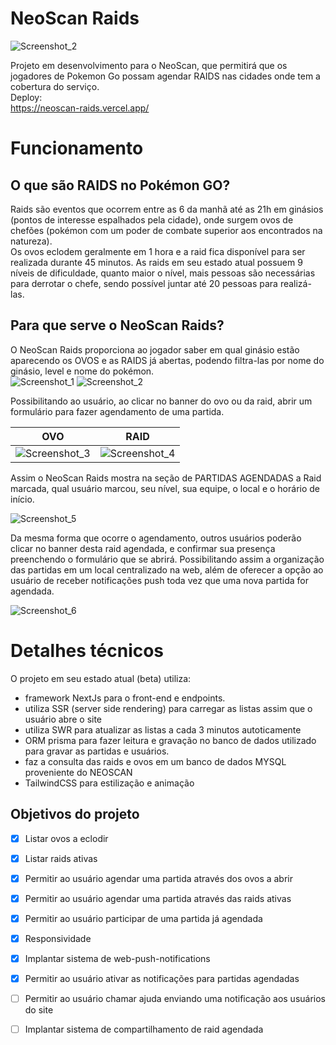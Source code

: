 # NeoScan Raids

![Screenshot_2](https://user-images.githubusercontent.com/16579699/193919010-d25b5fa7-638f-4430-a6f4-cd9fd78f9011.jpg)

Projeto em desenvolvimento para o NeoScan, que permitirá que os jogadores de Pokemon Go possam agendar RAIDS nas cidades onde tem a cobertura do serviço.
<br>
Deploy:<br>
https://neoscan-raids.vercel.app/


# Funcionamento

## O que são RAIDS no Pokémon GO?
Raids são eventos que ocorrem entre as 6 da manhã até as 21h em ginásios (pontos de interesse espalhados pela cidade), onde surgem ovos de chefões (pokémon com um poder de combate superior aos encontrados na natureza).<br>
Os ovos eclodem geralmente em 1 hora e a raid fica disponível para ser realizada durante 45 minutos.
As raids em seu estado atual possuem 9 níveis de dificuldade, quanto maior o nível, mais pessoas são necessárias para derrotar o chefe, sendo possível juntar até 20 pessoas para realizá-las.

## Para que serve o NeoScan Raids?
O NeoScan Raids proporciona ao jogador saber em qual ginásio estão aparecendo os OVOS e as RAIDS já abertas, podendo filtra-las por nome do ginásio, level e nome do pokémon.<br>
![Screenshot_1](https://user-images.githubusercontent.com/16579699/205057409-bb1b8cf0-7304-4b38-8496-4760a9b9bb6a.png)
![Screenshot_2](https://user-images.githubusercontent.com/16579699/205057422-f3f7ffe2-f10f-4bbb-b47c-6305b475da09.png)

Possibilitando ao usuário, ao clicar no banner do ovo ou da raid, abrir um formulário para fazer agendamento de uma partida.

| OVO | RAID |
|----------|----------|
| ![Screenshot_3](https://user-images.githubusercontent.com/16579699/205057494-9d518706-2ecf-4af9-94bd-052efb236b42.png) |  ![Screenshot_4](https://user-images.githubusercontent.com/16579699/205057512-c5386a9c-9829-4524-a5ad-604b227612c2.png)





Assim o NeoScan Raids mostra na seção de PARTIDAS AGENDADAS a Raid marcada, qual usuário marcou, seu nível, sua equipe, o local e o horário de início.

![Screenshot_5](https://user-images.githubusercontent.com/16579699/205058899-b2086489-0bbd-4c6a-bab1-f64eb5176f70.png)

Da mesma forma que ocorre o agendamento, outros usuários poderão clicar no banner desta raid agendada, e confirmar sua presença preenchendo o formulário que se abrirá. Possibilitando assim a organização das partidas em um local centralizado na web, além de oferecer a opção ao usuário de receber notificações push toda vez que uma nova partida for agendada.<br>

![Screenshot_6](https://user-images.githubusercontent.com/16579699/205057609-cffbc0d6-5a4f-465d-9685-ac93477707d0.png)

# Detalhes técnicos
O projeto em seu estado atual (beta) utiliza:
- framework NextJs para o front-end e endpoints. 
- utiliza SSR (server side rendering) para carregar as listas assim que o usuário abre o site
- utiliza SWR para atualizar as listas a cada 3 minutos autoticamente
- ORM prisma para fazer leitura e gravação no banco de dados utilizado para gravar as partidas e usuários.
- faz a consulta das raids e ovos em um banco de dados MYSQL proveniente do NEOSCAN
- TailwindCSS para estilização e animação


## Objetivos do projeto

- [x] Listar ovos a eclodir
- [x] Listar raids ativas
- [x] Permitir ao usuário agendar uma partida através dos ovos a abrir
- [x] Permitir ao usuário agendar uma partida através das raids ativas
- [x] Permitir ao usuário participar de uma partida já agendada
- [x] Responsividade  
- [x] Implantar sistema de web-push-notifications 
- [x] Permitir ao usuário ativar as notificações para partidas agendadas
- [ ] Permitir ao usuário chamar ajuda enviando uma notificação aos usuários do site
- [ ] Implantar sistema de compartilhamento de raid agendada


